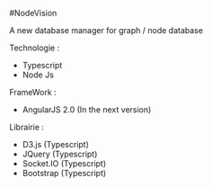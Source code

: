 #NodeVision

A new database manager for graph / node database

Technologie :
* Typescript
* Node Js

FrameWork :
* AngularJS 2.0 (In the next version)

Librairie : 
* D3.js (Typescript)
* JQuery (Typescript)
* Socket.IO (Typescript)
* Bootstrap (Typescript)

